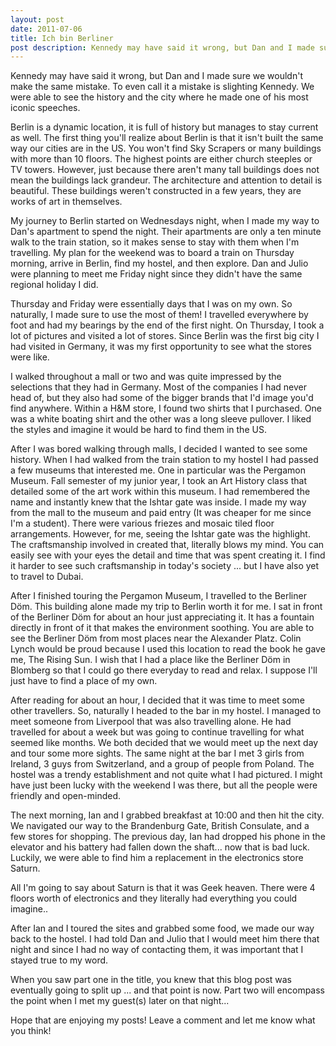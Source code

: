 ```yaml
---
layout: post
date: 2011-07-06
title: Ich bin Berliner
post description: Kennedy may have said it wrong, but Dan and I made sure we wouldn't make the same mistake. To even call it a mistake is slighting Kennedy. We were able to see the history and the city where he made one of his most iconic speeches.
---
```

Kennedy may have said it wrong, but Dan and I made sure we wouldn't make the same mistake. To even call it a mistake is slighting Kennedy. We were able to see the history and the city where he made one of his most iconic speeches.

Berlin is a dynamic location, it is full of history but manages to stay current as well. The first thing you'll realize about Berlin is that it isn't built the same way our cities are in the US. You won't find Sky Scrapers or  many buildings with more than 10 floors. The highest points are either church steeples or TV towers. However, just because there aren't many tall buildings does not mean the buildings lack grandeur. The architecture and attention to detail is beautiful. These buildings weren't constructed in a few years, they are works of art in themselves.

My journey to Berlin started on Wednesdays night, when I made my way to Dan's apartment to spend the night. Their apartments are only a ten minute walk to the train station, so it makes sense to stay with them when I'm travelling. My plan for the weekend was to board a train on Thursday morning, arrive in Berlin, find my hostel, and then explore. Dan and Julio were planning to meet me Friday night since they didn't have the same regional holiday I did.

Thursday and Friday were essentially days that I was on my own. So naturally, I made sure to use the most of them! I travelled everywhere by foot and had my bearings by the end of the first night. On Thursday, I took a lot of pictures and visited a lot of stores. Since Berlin was the first big city I had visited in Germany, it was my first opportunity to see what the stores were like.

I walked throughout a mall or two and was quite impressed by the selections that they had in Germany. Most of the companies I had never head of, but they also had some of the bigger brands that I'd image you'd find anywhere. Within a H&M store, I found two shirts that I purchased. One was a white boating shirt and the other was a long sleeve pullover. I liked the styles and imagine it would be hard to find them in the US.

After I was bored walking through malls, I decided I wanted to see some history. When I had walked from the train station to my hostel I had passed a few museums that interested me. One in particular was the Pergamon Museum. Fall semester of my junior year, I took an Art History class that detailed some of the art work within this museum. I had remembered the name and instantly knew that the Ishtar gate was inside. I made my way from the mall to the museum and paid entry (It was cheaper for me since I'm a student). There were various friezes and mosaic tiled floor arrangements. However, for me, seeing the Ishtar gate was the highlight. The craftsmanship involved in created that, literally blows my mind. You can easily see with your eyes the detail and time that was spent creating it. I find it harder to see such craftsmanship in today's society ... but I have also yet to travel to Dubai.

After I finished touring the Pergamon Museum, I travelled to the Berliner Döm. This building alone made my trip to Berlin worth it for me. I sat in front of the Berliner Döm for about an hour just appreciating it. It has a fountain directly in front of it that makes the environment soothing. You are able to see the Berliner Döm from most places near the Alexander Platz. Colin Lynch would be proud because I used this location to read the book he gave me, The Rising Sun. I wish that I had a place like the Berliner Döm in Blomberg so that I could go there everyday to read and relax. I suppose I'll just have to find a place of my own.

After reading for about an hour, I decided that it was time to meet some other travellers. So, naturally I headed to the bar in my hostel. I managed to meet someone from Liverpool that was also travelling alone. He had travelled for about a week but was going to continue travelling for what seemed like months. We both decided that we would meet up the next day and tour some more sights. The same night at the bar I met 3 girls from Ireland, 3 guys from Switzerland, and a group of people from Poland. The hostel was a trendy establishment and not quite what I had pictured. I might have just been lucky with the weekend I was there, but all the people were friendly and open-minded.

The next morning, Ian and I grabbed breakfast at 10:00 and then hit the city. We navigated our way to the Brandenburg Gate, British Consulate, and a few stores for shopping. The previous day, Ian had dropped his phone in the elevator and his battery had fallen down the shaft... now that is bad luck. Luckily, we were able to find him a replacement in the electronics store Saturn.

All I'm going to say about Saturn is that it was Geek heaven. There were 4 floors worth of electronics and they literally had everything you could imagine..

After Ian and I toured the sites and grabbed some food, we made our way back to the hostel. I had told Dan and Julio that I would meet him there that night and since I had no way of contacting them, it was important that I stayed true to my word.

When you saw part one in the title, you knew that this blog post was eventually going to split up ... and that point is now. Part two will encompass the point when I met my guest(s) later on that night...

Hope that are enjoying my posts! Leave a comment and let me know what you think!
